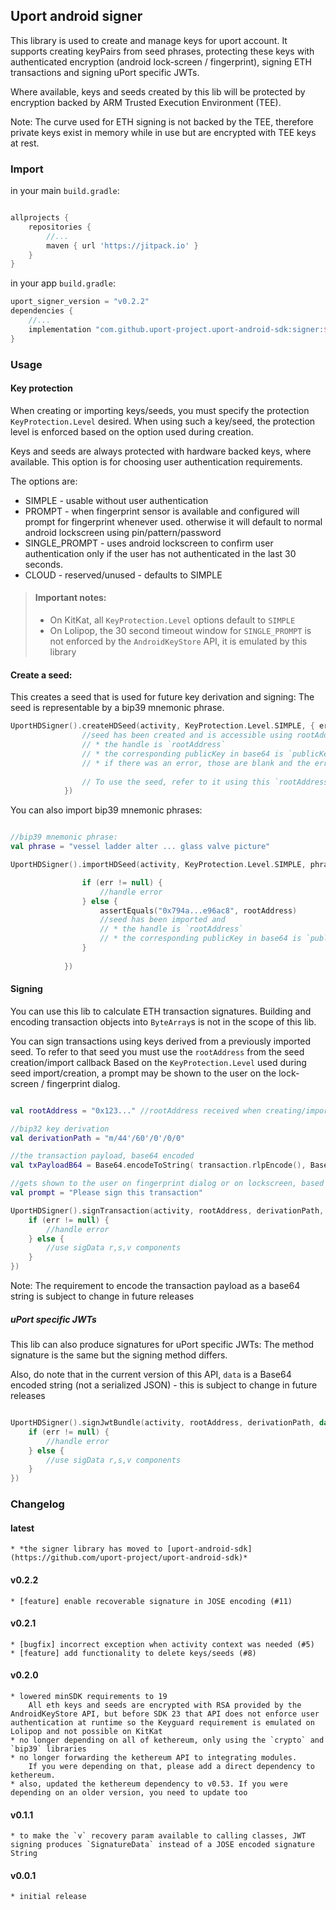 ## Uport android signer

This library is used to create and manage keys for uport account. 
It supports creating keyPairs from seed phrases,
protecting these keys with authenticated encryption (android lock-screen / fingerprint),
signing ETH transactions and signing uPort specific JWTs.

Where available, keys and seeds created by this lib will be protected by 
encryption backed by ARM Trusted Execution Environment (TEE).

Note: The curve used for ETH signing is not backed by the TEE,
therefore private keys exist in memory while in use but are encrypted with TEE keys at rest.

### Import

in your main `build.gradle`:
```groovy

allprojects {
    repositories {
        //...
        maven { url 'https://jitpack.io' }
    }
}
```
in your app `build.gradle`:
```groovy
uport_signer_version = "v0.2.2"
dependencies {
    //...
    implementation "com.github.uport-project.uport-android-sdk:signer:$uport_signer_version"
}
```

### Usage

#### Key protection

When creating or importing keys/seeds, you must specify the protection `KeyProtection.Level` desired.
When using such a key/seed, the protection level is enforced based on the option used during creation.

Keys and seeds are always protected with hardware backed keys, where available.
This option is for choosing user authentication requirements. 

The options are:
* SIMPLE - usable without user authentication
* PROMPT - when fingerprint sensor is available and configured will prompt for fingerprint whenever used.
            otherwise it will default to normal android lockscreen using pin/pattern/password
* SINGLE_PROMPT - uses android lockscreen to confirm user authentication
            only if the user has not authenticated in the last 30 seconds.
* CLOUD - reserved/unused - defaults to SIMPLE

> #### Important notes:
> * On KitKat, all `KeyProtection.Level` options default to `SIMPLE`
> * On Lolipop, the 30 second timeout window for `SINGLE_PROMPT` is not enforced by the 
`AndroidKeyStore` API, it is emulated by this library 

#### Create a seed:

This creates a seed that is used for future key derivation and signing:
The seed is representable by a bip39 mnemonic phrase.

```kotlin
UportHDSigner().createHDSeed(activity, KeyProtection.Level.SIMPLE, { err, rootAddress, publicKey ->
                //seed has been created and is accessible using rootAddress 
                // * the handle is `rootAddress`
                // * the corresponding publicKey in base64 is `publicKey`
                // * if there was an error, those are blank and the err object is non null
                
                // To use the seed, refer to it using this `rootAddress` 
            })
```

You can also import bip39 mnemonic phrases:

```kotlin

//bip39 mnemonic phrase:
val phrase = "vessel ladder alter ... glass valve picture"

UportHDSigner().importHDSeed(activity, KeyProtection.Level.SIMPLE, phrase, { err, rootAddress, publicKey ->

                if (err != null) {
                    //handle error
                } else {
                    assertEquals("0x794a...e96ac8", rootAddress)
                    //seed has been imported and 
                    // * the handle is `rootAddress`
                    // * the corresponding publicKey in base64 is `publicKey`
                }
                 
            })
```

#### Signing

You can use this lib to calculate ETH transaction signatures.
Building and encoding transaction objects into `ByteArray`s is not in the scope of this lib.

You can sign transactions using keys derived from a previously imported seed.
To refer to that seed you must use the `rootAddress` from the seed creation/import callback
Based on the `KeyProtection.Level` used during seed import/creation, a prompt may be shown to the user
on the lock-screen / fingerprint dialog.

```kotlin

val rootAddress = "0x123..." //rootAddress received when creating/importing the seed

//bip32 key derivation
val derivationPath = "m/44'/60'/0'/0/0"

//the transaction payload, base64 encoded
val txPayloadB64 = Base64.encodeToString( transaction.rlpEncode(), Base64.DEFAULT )

//gets shown to the user on fingerprint dialog or on lockscreen, based on `KeyProtection.Level` used
val prompt = "Please sign this transaction"

UportHDSigner().signTransaction(activity, rootAddress, derivationPath, txPayloadB64, prompt, { err, sigData ->
    if (err != null) {
        //handle error
    } else {
        //use sigData r,s,v components
    }
})

```

Note: The requirement to encode the transaction payload as a base64 string is subject to change in future releases

##### uPort specific JWTs

This lib can also produce signatures for uPort specific JWTs:
The method signature is the same but the signing method differs.

Also, do note that in the current version of this API,
 `data` is a Base64 encoded string (not a serialized JSON) - this is subject to change in future releases 

```kotlin

UportHDSigner().signJwtBundle(activity, rootAddress, derivationPath, data, prompt, { err, sigData ->
    if (err != null) {
        //handle error
    } else {
        //use sigData r,s,v components
    }
})

```


### Changelog


#### latest
    * *the signer library has moved to [uport-android-sdk](https://github.com/uport-project/uport-android-sdk)*

#### v0.2.2
    * [feature] enable recoverable signature in JOSE encoding (#11)

#### v0.2.1
    * [bugfix] incorrect exception when activity context was needed (#5)
    * [feature] add functionality to delete keys/seeds (#8)

#### v0.2.0
    * lowered minSDK requirements to 19
        All eth keys and seeds are encrypted with RSA provided by the AndroidKeyStore API, but before SDK 23 that API does not enforce user authentication at runtime so the Keyguard requirement is emulated on Lolipop and not possible on KitKat
    * no longer depending on all of kethereum, only using the `crypto` and `bip39` libraries
    * no longer forwarding the kethereum API to integrating modules.
        If you were depending on that, please add a direct dependency to kethereum.
    * also, updated the kethereum dependency to v0.53. If you were depending on an older version, you need to update too
        
#### v0.1.1
    * to make the `v` recovery param available to calling classes, JWT signing produces `SignatureData` instead of a JOSE encoded signature String
    
#### v0.0.1
    * initial release
